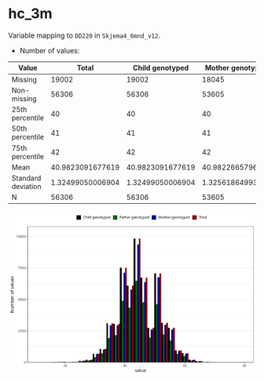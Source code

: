 # hc_3m
Variable mapping to `DD220` in `Skjema4_6mnd_v12`.
- Number of values:

| Value | Total | Child genotyped | Mother genotyped | Father genotyped |
| ----- | ----- | --------------- | ---------------- | ---------------- |
| Missing | 19002 | 19002 | 18045 | 12071 |
| Non-missing | 56306 | 56306 | 53605 | 38013 |
| 25th percentile | 40 | 40 | 40 | 40 |
| 50th percentile | 41 | 41 | 41 | 41 |
| 75th percentile | 42 | 42 | 42 | 42 |
| Mean | 40.9823091677619 | 40.9823091677619 | 40.9822665796101 | 40.9925683318865 |
| Standard deviation | 1.32499050006904 | 1.32499050006904 | 1.32561864993769 | 1.3163851631505 |
| N | 56306 | 56306 | 53605 | 38013 |



![](hc_3m_n.png)



